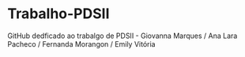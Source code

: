 # Trabalho-PDSII
GitHub dedficado ao trabalgo de PDSII - Giovanna Marques / Ana Lara Pacheco / Fernanda Morangon / Emily Vitória
